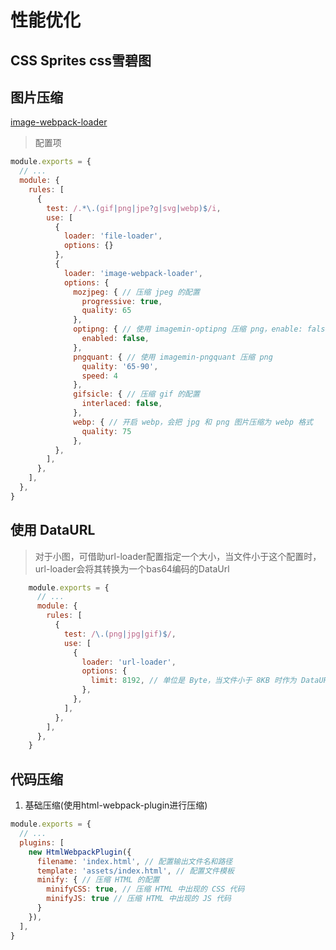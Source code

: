 # 性能优化
## CSS Sprites  css雪碧图

## 图片压缩
[image-webpack-loader](https://github.com/tcoopman/image-webpack-loader)
> 配置项
```javascript
module.exports = {
  // ...
  module: {
    rules: [
      {
        test: /.*\.(gif|png|jpe?g|svg|webp)$/i,
        use: [
          {
            loader: 'file-loader',
            options: {}
          },
          {
            loader: 'image-webpack-loader',
            options: {
              mozjpeg: { // 压缩 jpeg 的配置
                progressive: true,
                quality: 65
              },
              optipng: { // 使用 imagemin-optipng 压缩 png，enable: false 为关闭
                enabled: false,
              },
              pngquant: { // 使用 imagemin-pngquant 压缩 png
                quality: '65-90',
                speed: 4
              },
              gifsicle: { // 压缩 gif 的配置
                interlaced: false,
              },
              webp: { // 开启 webp，会把 jpg 和 png 图片压缩为 webp 格式
                quality: 75
              },
          },
        ],
      },
    ],
  },
}
```

## 使用 DataURL
> 对于小图，可借助url-loader配置指定一个大小，当文件小于这个配置时，url-loader会将其转换为一个bas64编码的DataUrl
```javascript
    module.exports = {
      // ...
      module: {
        rules: [
          {
            test: /\.(png|jpg|gif)$/,
            use: [
              {
                loader: 'url-loader',
                options: {
                  limit: 8192, // 单位是 Byte，当文件小于 8KB 时作为 DataURL 处理
                },
              },
            ],
          },
        ],
      },
    }
```

## 代码压缩
1. 基础压缩(使用html-webpack-plugin进行压缩)
```javascript
module.exports = {
  // ...
  plugins: [
    new HtmlWebpackPlugin({
      filename: 'index.html', // 配置输出文件名和路径
      template: 'assets/index.html', // 配置文件模板
      minify: { // 压缩 HTML 的配置
        minifyCSS: true, // 压缩 HTML 中出现的 CSS 代码
        minifyJS: true // 压缩 HTML 中出现的 JS 代码
      }
    }),
  ],
}
```
